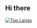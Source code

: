 ## Hi there


[![Top Langs](https://github-readme-stats.vercel.app/api/top-langs/?username=kwjo0228)](https://github.com/anuraghazra/github-readme-stats)
